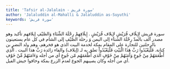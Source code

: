 ```yaml
---
title: 'Tafsir al-Jalalain - سورة قريش'
author: 'Jalaluddin al-Mahalli & Jalaluddin as-Suyuthi'
keywords: 'سورة قريش'
---
```


سورة قريش
لِإِيلَافِ قُرَيْشٍ
لإيلاف قُرَيْشٍ
.
إِيلَافِهِمْ رِحْلَةَ الشِّتَاءِ وَالصَّيْفِ
إيلافهم
تأكيد وهو مصدر آلف بالمدّ
رِحْلَةَ الشتآء
إلى اليمن
وَ
رحلة
الصَّيْفِ
إلى الشام في كل عام يستعينون بالرحلتين للتجارة على المقام بمكة لخدمة البيت الذي هو فخرهم، وهم ولد النضر بن كنانة.
فَلْيَعْبُدُوا رَبَّ هَذَا الْبَيْتِ
فَلْيَعْبُدُواْ
تعلق به لـ (إيلاف) والفاء زائدة
رَبَّ هذا البيت
.
الَّذِي أَطْعَمَهُمْ مِنْ جُوعٍ وَآَمَنَهُمْ مِنْ خَوْفٍ
الذي أَطْعَمَهُم مّن جُوعٍ
أي من أجله
وَءَامَنَهُمْ مِّنْ خَوْفِ
أي من أجله وكان يصيبهم الجوع لعدم الزرع بمكة وخافوا جيش الفيل.